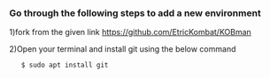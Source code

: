 ### Go through the following steps to add a new environment

1)fork from the given link https://github.com/EtricKombat/KOBman

2)Open your terminal and install git using the below command 
  
       $ sudo apt install git

